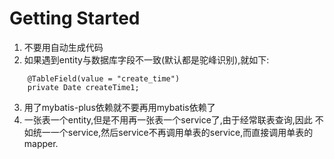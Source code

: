 # Getting Started
1. 不要用自动生成代码
2. 如果遇到entity与数据库字段不一致(默认都是驼峰识别),就如下:
```
    @TableField(value = "create_time")
    private Date createTime1;
```
3. 用了mybatis-plus依赖就不要再用mybatis依赖了
4. 一张表一个entity,但是不用再一张表一个service了,由于经常联表查询,因此
不如统一一个service,然后service不再调用单表的service,而直接调用单表的
mapper.